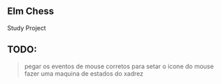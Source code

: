 ## Elm Chess
Study Project

## TODO:
> pegar os eventos de mouse corretos para setar o icone do mouse
> fazer uma maquina de estados do xadrez